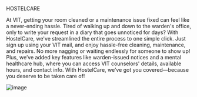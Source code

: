 HOSTELCARE

At VIT, getting your room cleaned or a maintenance issue fixed can feel like a never-ending hassle. Tired of walking up and down to the warden's office, only to write your request in a diary that goes unnoticed for days? With HostelCare, we've streamlined the entire process to one simple click. Just sign up using your VIT mail, and enjoy hassle-free cleaning, maintenance, and repairs. No more nagging or waiting endlessly for someone to show up! Plus, we’ve added key features like warden-issued notices and a mental healthcare hub, where you can access VIT counselors' details, available hours, and contact info. With HostelCare, we’ve got you covered—because you deserve to be taken care of!

![image](https://github.com/user-attachments/assets/a08733e7-6b18-4f3d-86a3-59fc010685e8)


